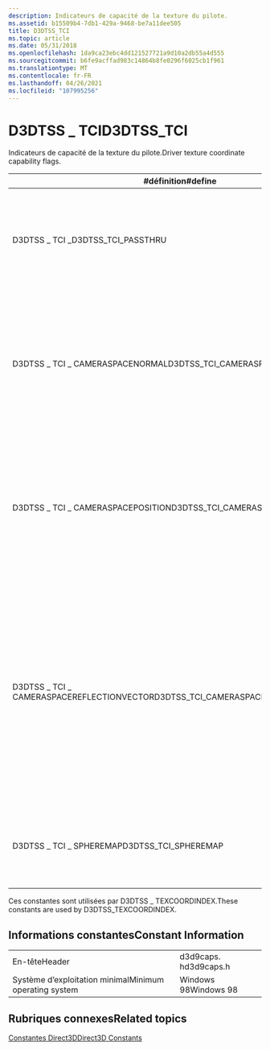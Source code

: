 ```yaml
---
description: Indicateurs de capacité de la texture du pilote.
ms.assetid: b15509b4-7db1-429a-9468-be7a11dee505
title: D3DTSS_TCI
ms.topic: article
ms.date: 05/31/2018
ms.openlocfilehash: 1da9ca23ebc4dd121527721a9d10a2db55a4d555
ms.sourcegitcommit: b6fe9acffad983c14864b8fe0296f6025cb1f961
ms.translationtype: MT
ms.contentlocale: fr-FR
ms.lasthandoff: 04/26/2021
ms.locfileid: "107995256"
---
```

# <a name="d3dtss_tci"></a><span data-ttu-id="2fa46-103">D3DTSS \_ TCI</span><span class="sxs-lookup"><span data-stu-id="2fa46-103">D3DTSS\_TCI</span></span>

<span data-ttu-id="2fa46-104">Indicateurs de capacité de la texture du pilote.</span><span class="sxs-lookup"><span data-stu-id="2fa46-104">Driver texture coordinate capability flags.</span></span>



| <span data-ttu-id="2fa46-105">\#définition</span><span class="sxs-lookup"><span data-stu-id="2fa46-105">\#define</span></span>                                 | <span data-ttu-id="2fa46-106">Value</span><span class="sxs-lookup"><span data-stu-id="2fa46-106">Value</span></span>       | <span data-ttu-id="2fa46-107">Description</span><span class="sxs-lookup"><span data-stu-id="2fa46-107">Description</span></span>                                                                                                                                                                                                          |
|------------------------------------------|-------------|----------------------------------------------------------------------------------------------------------------------------------------------------------------------------------------------------------------------|
| <span data-ttu-id="2fa46-108">D3DTSS \_ TCI \_</span><span class="sxs-lookup"><span data-stu-id="2fa46-108">D3DTSS\_TCI\_PASSTHRU</span></span>                    | <span data-ttu-id="2fa46-109">0x00000000L</span><span class="sxs-lookup"><span data-stu-id="2fa46-109">0x00000000L</span></span> | <span data-ttu-id="2fa46-110">Utilise les coordonnées de texture spécifiées contenues dans le format de vertex.</span><span class="sxs-lookup"><span data-stu-id="2fa46-110">Use the specified texture coordinates contained within the vertex format.</span></span> <span data-ttu-id="2fa46-111">Cette valeur est résolue à zéro.</span><span class="sxs-lookup"><span data-stu-id="2fa46-111">This value resolves to zero.</span></span>                                                                                                               |
| <span data-ttu-id="2fa46-112">D3DTSS \_ TCI \_ CAMERASPACENORMAL</span><span class="sxs-lookup"><span data-stu-id="2fa46-112">D3DTSS\_TCI\_CAMERASPACENORMAL</span></span>           | <span data-ttu-id="2fa46-113">0x00010000L</span><span class="sxs-lookup"><span data-stu-id="2fa46-113">0x00010000L</span></span> | <span data-ttu-id="2fa46-114">Utilisez la normale du vertex, transformée en espace de caméra, comme coordonnées de texture d’entrée pour la transformation de texture de cette étape.</span><span class="sxs-lookup"><span data-stu-id="2fa46-114">Use the vertex normal, transformed to camera space, as the input texture coordinates for this stage's texture transformation.</span></span>                                                                                        |
| <span data-ttu-id="2fa46-115">D3DTSS \_ TCI \_ CAMERASPACEPOSITION</span><span class="sxs-lookup"><span data-stu-id="2fa46-115">D3DTSS\_TCI\_CAMERASPACEPOSITION</span></span>         | <span data-ttu-id="2fa46-116">0x00020000L</span><span class="sxs-lookup"><span data-stu-id="2fa46-116">0x00020000L</span></span> | <span data-ttu-id="2fa46-117">Utilisez la position du vertex, transformée en espace de caméra, comme coordonnées de texture d’entrée pour la transformation de texture de cette étape.</span><span class="sxs-lookup"><span data-stu-id="2fa46-117">Use the vertex position, transformed to camera space, as the input texture coordinates for this stage's texture transformation.</span></span>                                                                                      |
| <span data-ttu-id="2fa46-118">D3DTSS \_ TCI \_ CAMERASPACEREFLECTIONVECTOR</span><span class="sxs-lookup"><span data-stu-id="2fa46-118">D3DTSS\_TCI\_CAMERASPACEREFLECTIONVECTOR</span></span> | <span data-ttu-id="2fa46-119">0x00030000L</span><span class="sxs-lookup"><span data-stu-id="2fa46-119">0x00030000L</span></span> | <span data-ttu-id="2fa46-120">Utilisez le vecteur de réflexion, transformé en espace de caméra, comme coordonnée de texture d’entrée pour la transformation de texture de cette étape.</span><span class="sxs-lookup"><span data-stu-id="2fa46-120">Use the reflection vector, transformed to camera space, as the input texture coordinate for this stage's texture transformation.</span></span> <span data-ttu-id="2fa46-121">Le vecteur de réflexion est calculé à partir de la position du vertex d’entrée et du vecteur normal.</span><span class="sxs-lookup"><span data-stu-id="2fa46-121">The reflection vector is computed from the input vertex position and normal vector.</span></span> |
| <span data-ttu-id="2fa46-122">D3DTSS \_ TCI \_ SPHEREMAP</span><span class="sxs-lookup"><span data-stu-id="2fa46-122">D3DTSS\_TCI\_SPHEREMAP</span></span>                   | <span data-ttu-id="2fa46-123">0x00040000L</span><span class="sxs-lookup"><span data-stu-id="2fa46-123">0x00040000L</span></span> | <span data-ttu-id="2fa46-124">Utilisez les coordonnées de texture spécifiées pour le mappage de sphère.</span><span class="sxs-lookup"><span data-stu-id="2fa46-124">Use the specified texture coordinates for sphere mapping.</span></span>                                                                                                                                                            |



 

<span data-ttu-id="2fa46-125">Ces constantes sont utilisées par D3DTSS \_ TEXCOORDINDEX.</span><span class="sxs-lookup"><span data-stu-id="2fa46-125">These constants are used by D3DTSS\_TEXCOORDINDEX.</span></span>

## <a name="constant-information"></a><span data-ttu-id="2fa46-126">Informations constantes</span><span class="sxs-lookup"><span data-stu-id="2fa46-126">Constant Information</span></span>



|                          |            |
|--------------------------|------------|
| <span data-ttu-id="2fa46-127">En-tête</span><span class="sxs-lookup"><span data-stu-id="2fa46-127">Header</span></span>                   | <span data-ttu-id="2fa46-128">d3d9caps. h</span><span class="sxs-lookup"><span data-stu-id="2fa46-128">d3d9caps.h</span></span> |
| <span data-ttu-id="2fa46-129">Système d’exploitation minimal</span><span class="sxs-lookup"><span data-stu-id="2fa46-129">Minimum operating system</span></span> | <span data-ttu-id="2fa46-130">Windows 98</span><span class="sxs-lookup"><span data-stu-id="2fa46-130">Windows 98</span></span> |



 

## <a name="related-topics"></a><span data-ttu-id="2fa46-131">Rubriques connexes</span><span class="sxs-lookup"><span data-stu-id="2fa46-131">Related topics</span></span>

<dl> <dt>

[<span data-ttu-id="2fa46-132">Constantes Direct3D</span><span class="sxs-lookup"><span data-stu-id="2fa46-132">Direct3D Constants</span></span>](dx9-graphics-reference-d3d-constants.md)
</dt> </dl>

 

 




